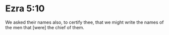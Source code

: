 # Ezra 5:10

We asked their names also, to certify thee, that we might write the names of the men that [were] the chief of them.